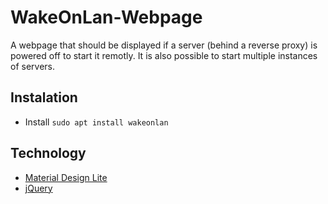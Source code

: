 # WakeOnLan-Webpage
A webpage that should be displayed if a server (behind a reverse proxy) is powered off to start it remotly. It is also possible to start multiple instances of servers.


## Instalation

- Install `sudo apt install wakeonlan`

## Technology

- [Material Design Lite](https://getmdl.io/)
- [jQuery](https://jquery.com/)
